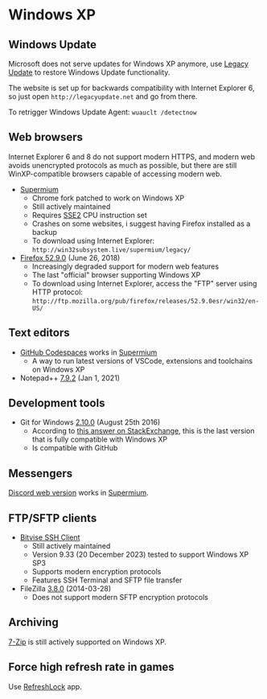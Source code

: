 # Windows XP

## Windows Update
Microsoft does not serve updates for Windows XP anymore, use [Legacy Update](https://legacyupdate.net/) to restore Windows Update functionality.

The website is set up for backwards compatibility with Internet Explorer 6, so just open `http://legacyupdate.net` and go from there.

To retrigger Windows Update Agent: `wuauclt /detectnow`

## Web browsers
Internet Explorer 6 and 8 do not support modern HTTPS, and modern web avoids unencrypted protocols as much as possible, but there are still WinXP-compatible browsers capable of accessing modern web.
- [Supermium](https://github.com/win32ss/supermium)
    - Chrome fork patched to work on Windows XP
    - Still actively maintained
    - Requires [SSE2](https://en.wikipedia.org/wiki/SSE2#CPU_support) CPU instruction set
    - Crashes on some websites, i suggest having Firefox installed as a backup
    - To download using Internet Explorer: `http://win32subsystem.live/supermium/legacy/`
- [Firefox 52.9.0](https://ftp.mozilla.org/pub/firefox/releases/52.9.0esr/win32/en-US/Firefox%20Setup%2052.9.0esr.exe) (June 26, 2018)
    - Increasingly degraded support for modern web features
    - The last "official" browser supporting Windows XP
    - To download using Internet Explorer, access the "FTP" server using HTTP protocol: `http://ftp.mozilla.org/pub/firefox/releases/52.9.0esr/win32/en-US/`

## Text editors
- [GitHub Codespaces](https://github.com/features/codespaces) works in [Supermium](https://github.com/win32ss/supermium)
    - A way to run latest versions of VSCode, extensions and toolchains on Windows XP
- Notepad++ [7.9.2](https://notepad-plus-plus.org/downloads/v7.9.2/) (Jan 1, 2021)

## Development tools
- Git for Windows [2.10.0](https://github.com/git-for-windows/git/releases/tag/v2.10.0.windows.1) (August 25th 2016)
    - According to [this answer on StackExchange](https://superuser.com/a/1195244), this is the last version that is fully compatible with Windows XP
    - Is compatible with GitHub

## Messengers
[Discord web version](https://discord.com/channels/@me) works in [Supermium](https://github.com/win32ss/supermium).

## FTP/SFTP clients
- [Bitvise SSH Client](https://www.bitvise.com/ssh-client-download)
    - Still actively maintained
    - Version 9.33 (20 December 2023) tested to support Windows XP SP3
    - Supports modern encryption protocols
    - Features SSH Terminal and SFTP file transfer
- FileZilla [3.8.0](https://download.filezilla-project.org/client/FileZilla_3.8.0_win32-setup.exe) (2014-03-28)
    - Does not support modern SFTP encryption protocols

## Archiving
[7-Zip](https://www.7-zip.org/) is still actively supported on Windows XP.

## Force high refresh rate in games
Use [RefreshLock](https://www.softpedia.com/get/Tweak/Video-Tweak/RefreshLock.shtml) app.
